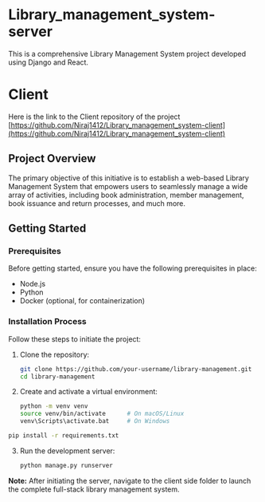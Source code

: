 ﻿# Library_management_system-server
This is a comprehensive Library Management System project developed using Django and React.

# Client
Here is the link to the Client repository of the project [https://github.com/Niraj1412/Library_management_system-client](https://github.com/Niraj1412/Library_management_system-client)

## Project Overview

The primary objective of this initiative is to establish a web-based Library Management System that empowers users to seamlessly manage a wide array of activities, including book administration, member management, book issuance and return processes, and much more.

## Getting Started

### Prerequisites

Before getting started, ensure you have the following prerequisites in place:

- Node.js
- Python
- Docker (optional, for containerization)

### Installation Process

Follow these steps to initiate the project:

1. Clone the repository:

   ```bash
   git clone https://github.com/your-username/library-management.git
   cd library-management
   ```

2. Create and activate a virtual environment:

   ```bash
   python -m venv venv
   source venv/bin/activate      # On macOS/Linux
   venv\Scripts\activate.bat     # On Windows
   ```

  ```bash
  pip install -r requirements.txt
  ```

3. Run the development server:

   ```bash
   python manage.py runserver
   ```

**Note:** After initiating the server, navigate to the client side folder to launch the complete full-stack library management system.
